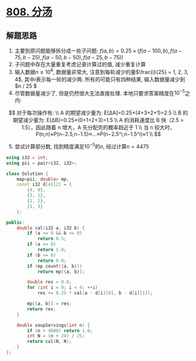 # [808. 分汤](https://leetcode.cn/problems/soup-servings/)

## 解题思路

1. 主要到原问题能够拆分成一些子问题: $f(a, b) = 0.25 \times(f(a - 100, b), f(a - 75, b - 25), f(a - 50, b - 50), f(a - 25, b - 75))$
2. 子问题中存在大量重复考虑记录计算过的值, 减少重复计算
3. 输入数据$n \leq 10^9$, 数据量非常大,  注意到每轮减少的量$\frac{i}{25} = 1, 2, 3, 4$, 其中$i$表示每一轮的减少两. 所有的可能只有四种结果, 输入数据量减少到 $n / 25 $
4. 尽管数据量减少了, 但是仍然很大无法直接处理. 本地只要求答案精度在$10^{-5}$之内: 

$$
对于每次操作有: \\
A 的期望减少量为: E[ΔA]=0.25×(4+3+2+1)=2.5 \\
B 的期望减少量为: E[ΔB]=0.25×(0+1+2+3)=1.5 \\
A 的消耗速度比 B 快（2.5 > 1.5），因此随着 n 增大，A 先分配完的概率趋近于 1 \\
当 n 较大时，P(n,n)≈P(n−2.5,n−1.5)≈...≈P(n−2.5^i,n−1.5^i)≈1 \\
$$

5. 尝试计算部分数, 找到精度满足$10^{-5}$的$n$, 经过计算$n = 4475$

```cpp
using i32 = int;
using pii = pair<i32, i32>;

class Solution {
    map<pii, double> mp;
    const i32 d[4][2] = {
        {4, 0},
        {3, 1},
        {2, 2},
        {1, 3}
    };

public:
    double cal(i32 a, i32 b) {
        if (a <= 0 && b <= 0)
            return 0.5;
        if (a <= 0)
            return 1.0;
        if (b <= 0) 
            return 0.0;
        if (mp.count({a, b})) 
            return mp[{a, b}];

        double res = 0.0;
        for (int i = 0; i < 4; ++i) 
            res += 0.25 * cal(a - d[i][0], b - d[i][1]);

        mp[{a, b}] = res;
        return res;
    }

    double soupServings(int n) {
        if (n > 4800) return 1.0; 
        int N = (n + 24) / 25;    
        return cal(N, N);
    }
};
```